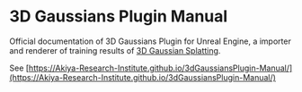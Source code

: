 # 3D Gaussians Plugin Manual

Official documentation of 3D Gaussians Plugin for Unreal Engine, a importer and renderer of training results of [3D Gaussian Splatting](https://repo-sam.inria.fr/fungraph/3d-gaussian-splatting/).

See [https://Akiya-Research-Institute.github.io/3dGaussiansPlugin-Manual/](https://Akiya-Research-Institute.github.io/3dGaussiansPlugin-Manual/)